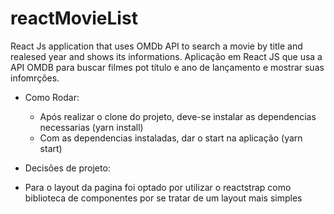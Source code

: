 # reactMovieList
React Js application that uses OMDb API to search a movie by title and realesed year and shows its informations.
Aplicação em React JS que usa a API OMDB para buscar filmes pot título e ano de lançamento e mostrar suas infomrções.

- Como Rodar:
  - Após realizar o clone do projeto, deve-se instalar as dependencias necessarias (yarn install)
  - Com as dependencias instaladas, dar o start na aplicação (yarn start)
  
 - Decisões de projeto:
  - Para o layout da pagina foi optado por utilizar o reactstrap como biblioteca de componentes por se tratar de um layout mais simples


